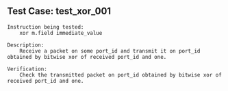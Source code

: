 Test Case: test_xor_001
-----------------------

    Instruction being tested:
        xor m.field immediate_value

    Description:
        Receive a packet on some port_id and transmit it on port_id obtained by bitwise xor of received port_id and one.

    Verification:
        Check the transmitted packet on port_id obtained by bitwise xor of received port_id and one.
